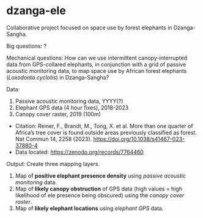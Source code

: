 # dzanga-ele
Collaborative project focused on space use by forest elephants in Dzanga-Sangha.

Big questions: ?

Mechanical questions: How can we use intermittent canopy-interrupted data from GPS-collared elephants, in conjunction with a grid of passive acoustic monitoring data, to map space use by African forest elephants (_Loxodonta cyclotis_) in Dzanga-Sangha?

Data: 

1. Passive acoustic monitoring data, YYYY(?)
1. Elephant GPS data (4 hour fixes), 2018-2023
1. Canopy cover raster, 2019 (100m) 
- Citation: Reiner, F., Brandt, M., Tong, X. et al. More than one quarter of Africa’s tree cover is found outside areas previously classified as forest. Nat Commun 14, 2258 (2023). https://doi.org/10.1038/s41467-023-37880-4
- Data located: https://zenodo.org/records/7764460

Output: Create three mapping layers.

1. Map of **positive elephant presence density** using _passive acoustic monitoring_ data.
1. Map of **likely canopy obstruction** of GPS data (high values = high likelihood of ele presence being obscured) using the _canopy cover raster_.
1. Map of **likely elephant locations** using _elephant GPS_ data.
